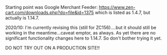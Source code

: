 Starting point was Google Merchant Feeder:
https://www.zen-cart.com/downloads.php?do=file&id=1375
which is listed as 1.4.7, but actually is 1.14.7.

2020/10: I'm currently revising this (still for ZC156)....but it should still be working in the meantime...caveat emptor, as always.
As yet there are no significant functionality changes here to 1.14.7. So don't bother trying it yet.

DO NOT TRY OUT ON A PRODUCTION SITE!!



